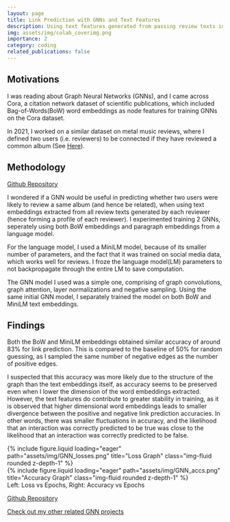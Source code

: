 ```yaml
---
layout: page
title: Link Prediction with GNNs and Text Features
description: Using text features generated from passing review texts into a Language Model, to predict the links between reviewers using GNNs
img: assets/img/colab_coverimg.png
importance: 2
category: coding
related_publications: false
---
```


## Motivations
I was reading about Graph Neural Networks (GNNs), and I came across Cora, a citation network dataset of scientific publications, which included Bag-of-Words(BoW) word embeddings as node features for training GNNs on the Cora dataset.

In 2021, I worked on a similar dataset on metal music reviews, where I defined two users (i.e. reviewers) to be connected if they have reviewed a common album
(See <a href="https://link.springer.com/article/10.1007/s13278-022-00863-2">Here</a>).

## Methodology

<a href="https://github.com/jzh001/GNNs/tree/main/metal_music_reviews">Github Repository</a>

I wondered if a GNN would be useful in predicting whether two users were likely to review a same album (and hence be related), when using text embeddings extracted from all review texts generated by each reviewer (hence forming a profile of each reviewer). I experimented training 2 GNNs, seperately using both BoW embeddings and paragraph embeddings from a language model.

For the language model, I used a MiniLM model, because of its smaller number of parameters, and the fact that it was trained on social media data, which works well for reviews. I froze the language model(LM) parameters to not backpropagate through the entire LM to save computation.

The GNN model I used was a simple one, comprising of graph convolutions, graph attention, layer normalizations and negative sampling. Using the same initial GNN model, I separately trained the model on both BoW and MiniLM text embeddings.

## Findings

Both the BoW and MiniLM embeddings obtained similar accuracy of around 83% for link prediction. This is compared to the baseline of 50% for random guessing, as I sampled the same number of negative edges as the number of positive edges.

I suspected that this accuracy was more likely due to the structure of the graph than the text embeddings itself, as accuracy seems to be preserved even when I lower the dimension of the word embeddings extracted. However, the text features do contribute to greater stability in training, as it is observed that higher dimensional word embeddings leads to smaller divergence between the positive and negative link prediction accuracies. In other words, there was smaller fluctuations in accuracy, and the likelihood that an interaction was correctly predicted to be true was close to the likelihood that an interaction was correctly predicted to be false.

<div class="row">
    <div class="col-sm mt-3 mt-md-0">
        {% include figure.liquid loading="eager" path="assets/img/GNN_losses.png" title="Loss Graph" class="img-fluid rounded z-depth-1" %}
    </div>
    <div class="col-sm mt-3 mt-md-0">
        {% include figure.liquid loading="eager" path="assets/img/GNN_accs.png" title="Accuracy Graph" class="img-fluid rounded z-depth-1" %}
    </div>
</div>
<div class="caption">
    Left: Loss vs Epochs, Right: Accuracy vs Epochs
</div>


<a href="https://github.com/jzh001/GNNs/tree/main/metal_music_reviews">Github Repository</a>

<a href="https://github.com/jzh001/GNNs/tree/main">Check out my other related GNN projects</a>

